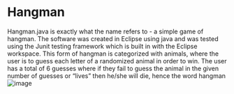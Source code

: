 # Hangman
Hangman.java is exactly what the name refers to - a simple game of hangman. The software was created in Eclipse using java and was tested using the Junit testing framework which is built in with the Eclipse workspace. This form of hangman is categorized with animals, where the user is to guess each letter of a randomized animal in order to win. The user has a total of 6 guesses where if they fail to guess the animal in the given number of guesses or “lives” then he/she will die, hence the word hangman
![image](https://user-images.githubusercontent.com/71851213/155869703-67fde3e2-8dfb-4da0-a9f3-ff2cd0d55319.png)
